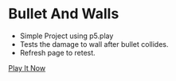 # Bullet And Walls
* Simple Project using p5.play
* Tests the damage to wall after bullet collides.
* Refresh page to retest.


[Play It Now](https://apoorvgupt479.github.io/Bullet-And-Walls/ "Click Here!")
